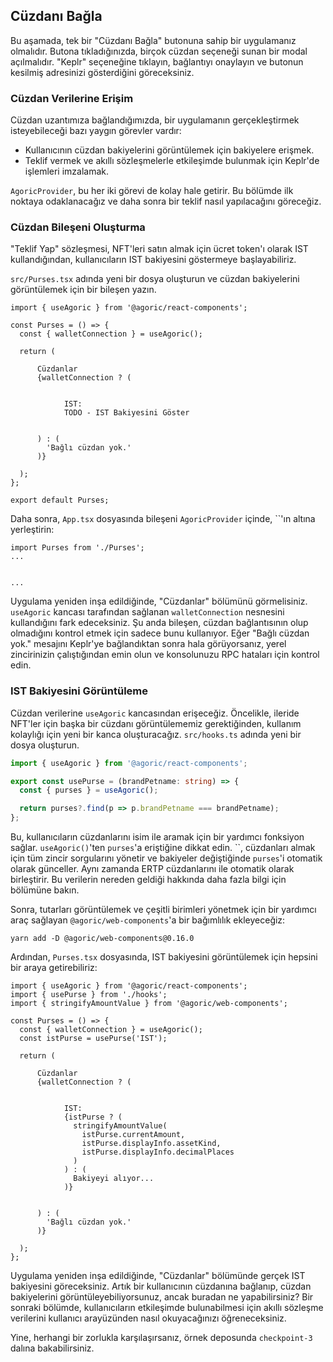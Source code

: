 ## Cüzdanı Bağla

Bu aşamada, tek bir "Cüzdanı Bağla" butonuna sahip bir uygulamanız olmalıdır. Butona tıkladığınızda, birçok cüzdan seçeneği sunan bir modal açılmalıdır. "Keplr" seçeneğine tıklayın, bağlantıyı onaylayın ve butonun kesilmiş adresinizi gösterdiğini göreceksiniz.

### Cüzdan Verilerine Erişim

Cüzdan uzantımıza bağlandığımızda, bir uygulamanın gerçekleştirmek isteyebileceği bazı yaygın görevler vardır:

- Kullanıcının cüzdan bakiyelerini görüntülemek için bakiyelere erişmek.
- Teklif vermek ve akıllı sözleşmelerle etkileşimde bulunmak için Keplr'de işlemleri imzalamak.

`AgoricProvider`, bu her iki görevi de kolay hale getirir. Bu bölümde ilk noktaya odaklanacağız ve daha sonra bir teklif nasıl yapılacağını göreceğiz.

### Cüzdan Bileşeni Oluşturma

"Teklif Yap" sözleşmesi, NFT'leri satın almak için ücret token'ı olarak IST kullandığından, kullanıcıların IST bakiyesini göstermeye başlayabiliriz.

`src/Purses.tsx` adında yeni bir dosya oluşturun ve cüzdan bakiyelerini görüntülemek için bir bileşen yazın.

```tsx
import { useAgoric } from '@agoric/react-components';

const Purses = () => {
  const { walletConnection } = useAgoric();

  return (
    
      Cüzdanlar
      {walletConnection ? (
        
          
            IST: 
            TODO - IST Bakiyesini Göster
          
        
      ) : (
        'Bağlı cüzdan yok.'
      )}
    
  );
};

export default Purses;
```

Daha sonra, `App.tsx` dosyasında bileşeni `AgoricProvider` içinde, ``'ın altına yerleştirin:

```tsx
import Purses from './Purses';
...
    
    
...
```

Uygulama yeniden inşa edildiğinde, "Cüzdanlar" bölümünü görmelisiniz. `useAgoric` kancası tarafından sağlanan `walletConnection` nesnesini kullandığını fark edeceksiniz. Şu anda bileşen, cüzdan bağlantısının olup olmadığını kontrol etmek için sadece bunu kullanıyor. Eğer "Bağlı cüzdan yok." mesajını Keplr'ye bağlandıktan sonra hala görüyorsanız, yerel zincirinizin çalıştığından emin olun ve konsolunuzu RPC hataları için kontrol edin.

### IST Bakiyesini Görüntüleme

Cüzdan verilerine `useAgoric` kancasından erişeceğiz. Öncelikle, ileride NFT'ler için başka bir cüzdanı görüntülememiz gerektiğinden, kullanım kolaylığı için yeni bir kanca oluşturacağız. `src/hooks.ts` adında yeni bir dosya oluşturun.

```ts
import { useAgoric } from '@agoric/react-components';

export const usePurse = (brandPetname: string) => {
  const { purses } = useAgoric();

  return purses?.find(p => p.brandPetname === brandPetname);
};
```

Bu, kullanıcıların cüzdanlarını isim ile aramak için bir yardımcı fonksiyon sağlar. `useAgoric()`'ten `purses`'a eriştiğine dikkat edin. ``, cüzdanları almak için tüm zincir sorgularını yönetir ve bakiyeler değiştiğinde `purses`'i otomatik olarak günceller. Aynı zamanda ERTP cüzdanlarını  ile otomatik olarak birleştirir. Bu verilerin nereden geldiği hakkında daha fazla bilgi için  bölümüne bakın.

Sonra, tutarları görüntülemek ve çeşitli birimleri yönetmek için bir yardımcı araç sağlayan `@agoric/web-components`'a bir bağımlılık ekleyeceğiz:

```
yarn add -D @agoric/web-components@0.16.0
```

Ardından, `Purses.tsx` dosyasında, IST bakiyesini görüntülemek için hepsini bir araya getirebiliriz:

```tsx
import { useAgoric } from '@agoric/react-components';
import { usePurse } from './hooks';
import { stringifyAmountValue } from '@agoric/web-components';

const Purses = () => {
  const { walletConnection } = useAgoric();
  const istPurse = usePurse('IST');

  return (
    
      Cüzdanlar
      {walletConnection ? (
        
          
            IST: 
            {istPurse ? (
              stringifyAmountValue(
                istPurse.currentAmount,
                istPurse.displayInfo.assetKind,
                istPurse.displayInfo.decimalPlaces
              )
            ) : (
              Bakiyeyi alıyor...
            )}
          
        
      ) : (
        'Bağlı cüzdan yok.'
      )}
    
  );
};
```

Uygulama yeniden inşa edildiğinde, "Cüzdanlar" bölümünde gerçek IST bakiyesini göreceksiniz. Artık bir kullanıcının cüzdanına bağlanıp, cüzdan bakiyelerini görüntüleyebiliyorsunuz, ancak buradan ne yapabilirsiniz? Bir sonraki bölümde, kullanıcıların etkileşimde bulunabilmesi için akıllı sözleşme verilerini kullanıcı arayüzünden nasıl okuyacağınızı öğreneceksiniz.

Yine, herhangi bir zorlukla karşılaşırsanız, örnek deposunda `checkpoint-3` dalına bakabilirsiniz.